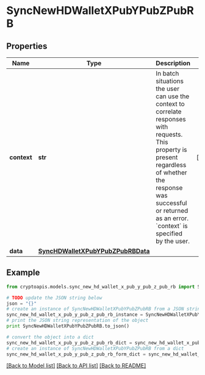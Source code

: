 # SyncNewHDWalletXPubYPubZPubRB


## Properties
Name | Type | Description | Notes
------------ | ------------- | ------------- | -------------
**context** | **str** | In batch situations the user can use the context to correlate responses with requests. This property is present regardless of whether the response was successful or returned as an error. &#x60;context&#x60; is specified by the user. | [optional] 
**data** | [**SyncHDWalletXPubYPubZPubRBData**](SyncHDWalletXPubYPubZPubRBData.md) |  | 

## Example

```python
from cryptoapis.models.sync_new_hd_wallet_x_pub_y_pub_z_pub_rb import SyncNewHDWalletXPubYPubZPubRB

# TODO update the JSON string below
json = "{}"
# create an instance of SyncNewHDWalletXPubYPubZPubRB from a JSON string
sync_new_hd_wallet_x_pub_y_pub_z_pub_rb_instance = SyncNewHDWalletXPubYPubZPubRB.from_json(json)
# print the JSON string representation of the object
print SyncNewHDWalletXPubYPubZPubRB.to_json()

# convert the object into a dict
sync_new_hd_wallet_x_pub_y_pub_z_pub_rb_dict = sync_new_hd_wallet_x_pub_y_pub_z_pub_rb_instance.to_dict()
# create an instance of SyncNewHDWalletXPubYPubZPubRB from a dict
sync_new_hd_wallet_x_pub_y_pub_z_pub_rb_form_dict = sync_new_hd_wallet_x_pub_y_pub_z_pub_rb.from_dict(sync_new_hd_wallet_x_pub_y_pub_z_pub_rb_dict)
```
[[Back to Model list]](../README.md#documentation-for-models) [[Back to API list]](../README.md#documentation-for-api-endpoints) [[Back to README]](../README.md)


